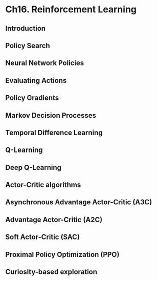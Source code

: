 # Ch16. Reinforcement Learning

## Introduction

## Policy Search

## Neural Network Policies

## Evaluating Actions 

## Policy Gradients

## Markov Decision Processes

## Temporal Difference Learning

## Q-Learning 

## Deep Q-Learning

## Actor-Critic algorithms

## Asynchronous Advantage Actor-Critic (A3C)

## Advantage Actor-Critic (A2C)

## Soft Actor-Critic (SAC)

## Proximal Policy Optimization (PPO)

## Curiosity-based exploration
